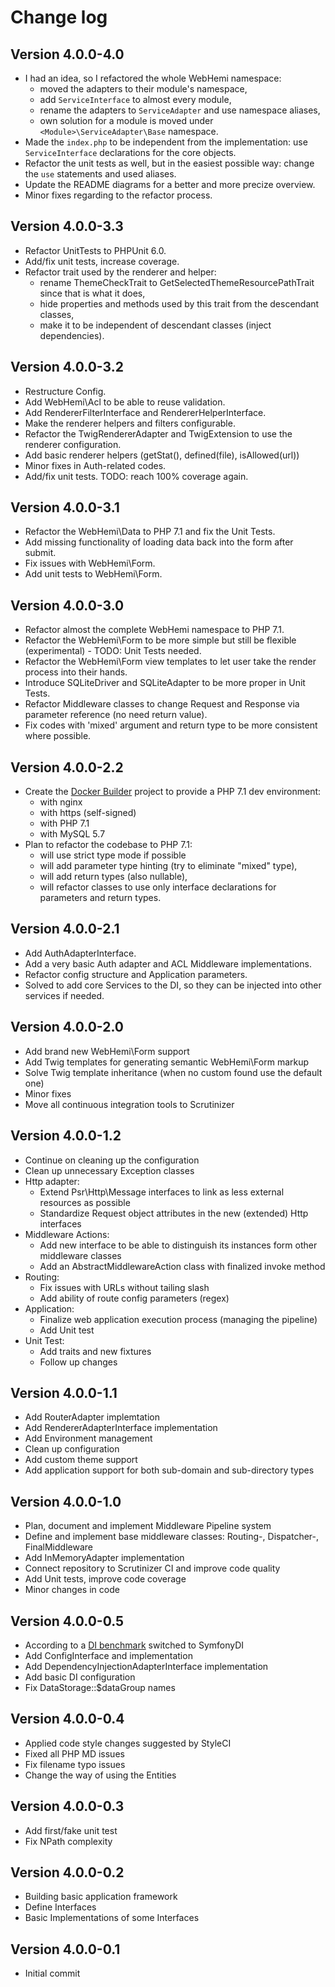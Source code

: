 # Change log #

## Version 4.0.0-4.0 ##

* I had an idea, so I refactored the whole WebHemi namespace:
  * moved the adapters to their module's namespace,
  * add `ServiceInterface` to almost every module,
  * rename the adapters to `ServiceAdapter` and use namespace aliases,
  * own solution for a module is moved under `<Module>\ServiceAdapter\Base` namespace.
* Made the `index.php` to be independent from the implementation: use `ServiceInterface` declarations for the core objects.
* Refactor the unit tests as well, but in the easiest possible way: change the `use` statements and used aliases.
* Update the README diagrams for a better and more precize overview.
* Minor fixes regarding to the refactor process.

## Version 4.0.0-3.3 ##

* Refactor UnitTests to PHPUnit 6.0.
* Add/fix unit tests, increase coverage.
* Refactor trait used by the renderer and helper:
  * rename ThemeCheckTrait to GetSelectedThemeResourcePathTrait since that is what it does, 
  * hide properties and methods used by this trait from the descendant classes,
  * make it to be independent of descendant classes (inject dependencies).

## Version 4.0.0-3.2 ##

* Restructure Config.
* Add WebHemi\Acl to be able to reuse validation.
* Add RendererFilterInterface and RendererHelperInterface.
* Make the renderer helpers and filters configurable.
* Refactor the TwigRendererAdapter and TwigExtension to use the renderer configuration.
* Add basic renderer helpers (getStat(), defined(file), isAllowed(url))
* Minor fixes in Auth-related codes.
* Add/fix unit tests. TODO: reach 100% coverage again.

## Version 4.0.0-3.1 ##

* Refactor the WebHemi\Data to PHP 7.1 and fix the Unit Tests.
* Add missing functionality of loading data back into the form after submit.
* Fix issues with WebHemi\Form.
* Add unit tests to WebHemi\Form.

## Version 4.0.0-3.0 ##

* Refactor almost the complete WebHemi namespace to PHP 7.1.
* Refactor the WebHemi\Form to be more simple but still be flexible (experimental) - TODO: Unit Tests needed.
* Refactor the WebHemi\Form view templates to let user take the render process into their hands.
* Introduce SQLiteDriver and SQLiteAdapter to be more proper in Unit Tests.
* Refactor Middleware classes to change Request and Response via parameter reference (no need return value).
* Fix codes with 'mixed' argument and return type to be more consistent where possible.

## Version 4.0.0-2.2 ##

* Create the [Docker Builder](https://github.com/Gixx/docker-builder) project to provide a PHP 7.1 dev environment:
  * with nginx 
  * with https (self-signed)
  * with PHP 7.1
  * with MySQL 5.7
* Plan to refactor the codebase to PHP 7.1:
  * will use strict type mode if possible
  * will add parameter type hinting (try to eliminate "mixed" type),
  * will add return types (also nullable),
  * will refactor classes to use only interface declarations for parameters and return types.

## Version 4.0.0-2.1 ##

* Add AuthAdapterInterface.
* Add a very basic Auth adapter and ACL Middleware implementations.
* Refactor config structure and Application parameters.
* Solved to add core Services to the DI, so they can be injected into other services if needed.

## Version 4.0.0-2.0 ##

* Add brand new WebHemi\Form support
* Add Twig templates for generating semantic WebHemi\Form markup  
* Solve Twig template inheritance (when no custom found use the default one)
* Minor fixes
* Move all continuous integration tools to Scrutinizer

## Version 4.0.0-1.2 ##

* Continue on cleaning up the configuration
* Clean up unnecessary Exception classes
* Http adapter:
  * Extend Psr\Http\Message interfaces to link as less external resources as possible
  * Standardize Request object attributes in the new (extended) Http interfaces
* Middleware Actions:
  * Add new interface to be able to distinguish its instances form other middleware classes
  * Add an AbstractMiddlewareAction class with finalized invoke method
* Routing:
  * Fix issues with URLs without tailing slash
  * Add ability of route config parameters (regex)
* Application:
  * Finalize web application execution process (managing the pipeline)
  * Add Unit test
* Unit Test:
  * Add traits and new fixtures
  * Follow up changes

## Version 4.0.0-1.1 ##

* Add RouterAdapter implemtation
* Add RendererAdapterInterface implementation
* Add Environment management
* Clean up configuration
* Add custom theme support
* Add application support for both sub-domain and sub-directory types

## Version 4.0.0-1.0 ##

* Plan, document and implement Middleware Pipeline system
* Define and implement base middleware classes: Routing-, Dispatcher-, FinalMiddleware
* Add InMemoryAdapter implementation
* Connect repository to Scrutinizer CI and improve code quality
* Add Unit tests, improve code coverage
* Minor changes in code

## Version 4.0.0-0.5 ##

* According to a [DI benchmark](https://github.com/TomBZombie/php-dependency-injection-benchmarks) switched to SymfonyDI
* Add ConfigInterface and implementation
* Add DependencyInjectionAdapterInterface implementation
* Add basic DI configuration
* Fix DataStorage::$dataGroup names

## Version 4.0.0-0.4 ##

* Applied code style changes suggested by StyleCI
* Fixed all PHP MD issues
* Fix filename typo issues
* Change the way of using the Entities

## Version 4.0.0-0.3 ##

* Add first/fake unit test
* Fix NPath complexity

## Version 4.0.0-0.2 ##

* Building basic application framework
* Define Interfaces
* Basic Implementations of some Interfaces

## Version 4.0.0-0.1 ##

* Initial commit
